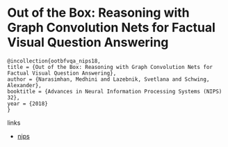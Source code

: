 # Out of the Box: Reasoning with Graph Convolution Nets for Factual Visual Question Answering

```
@incollection{ootbfvqa_nips18,
title = {Out of the Box: Reasoning with Graph Convolution Nets for Factual Visual Question Answering},
author = {Narasimhan, Medhini and Lazebnik, Svetlana and Schwing, Alexander},
booktitle = {Advances in Neural Information Processing Systems (NIPS) 32},
year = {2018}
}
```

links
- [nips](https://nips.cc/Conferences/2018/Schedule?showEvent=11273)

